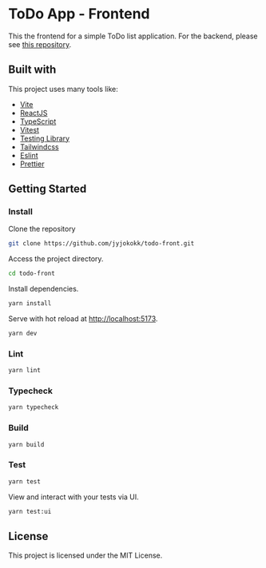 # ToDo App - Frontend

This the frontend for a simple ToDo list application.
For the backend, please see [this repository](https://github.com/jyjokokk/todo-app).

## Built with

This project uses many tools like:

- [Vite](https://vitejs.dev)
- [ReactJS](https://reactjs.org)
- [TypeScript](https://www.typescriptlang.org)
- [Vitest](https://vitest.dev)
- [Testing Library](https://testing-library.com)
- [Tailwindcss](https://tailwindcss.com)
- [Eslint](https://eslint.org)
- [Prettier](https://prettier.io)

## Getting Started

### Install

Clone the repository

```bash
git clone https://github.com/jyjokokk/todo-front.git
```

Access the project directory.

```bash
cd todo-front
```

Install dependencies.

```bash
yarn install
```

Serve with hot reload at <http://localhost:5173>.

```bash
yarn dev
```

### Lint

```bash
yarn lint
```

### Typecheck

```bash
yarn typecheck
```

### Build

```bash
yarn build
```

### Test

```bash
yarn test
```

View and interact with your tests via UI.

```bash
yarn test:ui
```

## License

This project is licensed under the MIT License.
